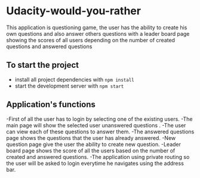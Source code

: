 # Udacity-would-you-rather
This application is questioning game, the user has the ability to create his own questions and also answer others questions with a leader board page showing the scores of all users depending on the number of created questions and answered questions

## To start the project
* install all project dependencies with `npm install`
* start the development server with `npm start`

## Application's functions
-First of all the user has to login by selecting one of the existing users.
-The main page will show the selected user unanswered questions .
-The user can view each of these questions to answer them.
-The answered questions page shows the questions that the user has already answered. 
-New question page give the user the ability to create new question.
-Leader board page shows the score of all the users based on the number of created and answered questions.
-The application using private routing so the user will be asked to login everytime he navigates using the address bar.
